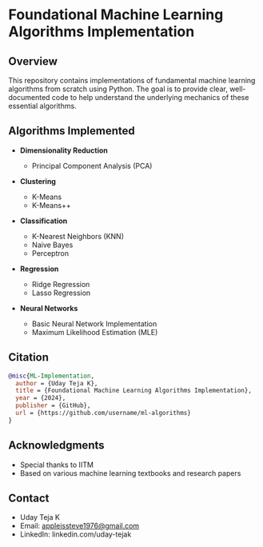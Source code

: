 # Foundational Machine Learning Algorithms Implementation

## Overview
This repository contains implementations of fundamental machine learning algorithms from scratch using Python. The goal is to provide clear, well-documented code to help understand the underlying mechanics of these essential algorithms.

## Algorithms Implemented
- **Dimensionality Reduction**
  - Principal Component Analysis (PCA)
  
- **Clustering**
  - K-Means
  - K-Means++
  
- **Classification**
  - K-Nearest Neighbors (KNN)
  - Naive Bayes
  - Perceptron
  
- **Regression**
  - Ridge Regression
  - Lasso Regression
  
  
- **Neural Networks**
  - Basic Neural Network Implementation
  - Maximum Likelihood Estimation (MLE)
## Citation
```bibtex
@misc{ML-Implementation,
  author = {Uday Teja K},
  title = {Foundational Machine Learning Algorithms Implementation},
  year = {2024},
  publisher = {GitHub},
  url = {https://github.com/username/ml-algorithms}
}
```

## Acknowledgments
- Special thanks to IITM
- Based on various machine learning textbooks and research papers

## Contact
- Uday Teja K
- Email: appleissteve1976@gmail.com
- LinkedIn: linkedin.com/uday-tejak
